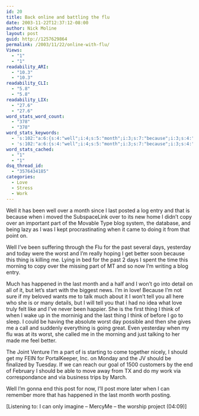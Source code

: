 ```yaml
---
id: 20
title: Back online and battling the flu
date: 2003-11-22T12:37:12-08:00
author: Nick Moline
layout: post
guid: http://1257629864
permalink: /2003/11/22/online-with-flu/
Views:
  - "1"
  - "1"
readability_ARI:
  - "10.3"
  - "10.3"
readability_CLI:
  - "5.8"
  - "5.8"
readability_LIX:
  - "27.6"
  - "27.6"
word_stats_word_count:
  - "378"
  - "378"
word_stats_keywords:
  - 's:102:"a:6:{s:4:"well";i:4;s:5:"month";i:3;s:7:"because";i:3;s:4:"part";i:3;s:5:"worst";i:3;s:5:"thing";i:3;}";'
  - 's:102:"a:6:{s:4:"well";i:4;s:5:"month";i:3;s:7:"because";i:3;s:4:"part";i:3;s:5:"worst";i:3;s:5:"thing";i:3;}";'
word_stats_cached:
  - "1"
  - "1"
dsq_thread_id:
  - "3576434185"
categories:
  - Love
  - Stress
  - Work
---
```

Well it has been well over a month since I last posted a log entry and that is because when i moved the SubspaceLink over to its new home I didn&#8217;t copy over an important part of the Movable Type blog system, the database, and being lazy as I was I kept procrastinating when it came to doing it from that point on.

<!--more-->

Well I&#8217;ve been suffering through the Flu for the past several days, yesterday and today were the worst and I&#8217;m really hoping I get better soon because this thing is killing me. Lying in bed for the past 2 days I spent the time this morning to copy over the missing part of MT and so now I&#8217;m writing a blog entry.

Much has happened in the last month and a half and I won&#8217;t go into detail on all of it, but let&#8217;s start with the biggest news. I&#8217;m in love! Because I&#8217;m not sure if my beloved wants me to talk much about it I won&#8217;t tell you all here who she is or many details, but I will tell you that i had no idea what love truly felt like and I&#8217;ve never been happier. She is the first thing I think of when I wake up in the morninig and the last thing I think of before I go to sleep. I could be having the absolute worst day possible and then she gives me a call and suddenly everything is going great. Even yesterday when my flu was at its worst, she called me in the morning and just talking to her made me feel better.

The Joint Venture I&#8217;m a part of is starting to come together nicely, I should get my FEIN for PortalKeeper, Inc. on Monday and the JV should be finalized by Tuesday. If we can reach our goal of 1500 customers by the end of February I should be able to move away from TX and do my work via correspondance and via business trips by March.

Well I&#8217;m gonna end this post for now, I&#8217;ll post more later when I can remember more that has happened in the last month worth posting.

<div class="media">
  [Listening to: I can only imagine &#8211; MercyMe &#8211; the worship project (04:09)]
</div>